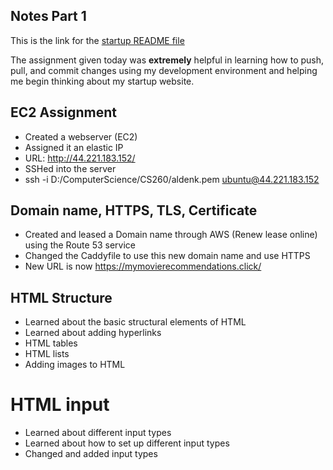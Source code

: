 ## Notes Part 1
This is the link for the [startup README file](https://github.com/AldenKim/startup/blob/main/README.md)

The assignment given today was **extremely** helpful in learning how to push, pull, and commit changes using my development environment and helping me begin thinking about my startup website.

## EC2 Assignment
- Created a webserver (EC2)
- Assigned it an elastic IP
- URL: http://44.221.183.152/
- SSHed into the server
- ssh -i D:/ComputerScience/CS260/aldenk.pem ubuntu@44.221.183.152

## Domain name, HTTPS, TLS, Certificate
- Created and leased a Domain name through AWS (Renew lease online) using the Route 53 service
- Changed the Caddyfile to use this new domain name and use HTTPS
- New URL is now https://mymovierecommendations.click/

## HTML Structure
- Learned about the basic structural elements of HTML
- Learned about adding hyperlinks <a> </a>
- HTML tables
- HTML lists
- Adding images to HTML

# HTML input
- Learned about different input types
- Learned about how to set up different input types
- Changed and added input types
